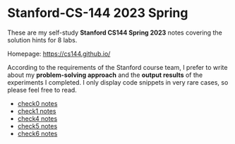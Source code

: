 # Stanford-CS-144 2023 Spring

These are my self-study **Stanford CS144 Spring 2023** notes covering the solution hints for 8 labs.

Homepage: https://cs144.github.io/

According to the requirements of the Stanford course team, I prefer to write about my **problem-solving approach** and the **output results** of the experiments I completed. I only display code snippets in very rare cases, so please feel free to read.

- [check0 notes](check0/README.md)
- [check1 notes](check1/README.md)
- [check4 notes](check4-arp/README.md)
- [check5 notes](check5-ip-router/README.md)
- [check6 notes](check6-network/README.md)
